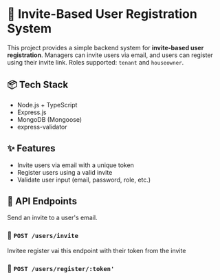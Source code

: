 # 📨 Invite-Based User Registration System

This project provides a simple backend system for **invite-based user registration**. Managers can invite users via email, and users can register using their invite link. Roles supported: `tenant` and `houseowner`.

## 📦 Tech Stack

- Node.js + TypeScript
- Express.js
- MongoDB (Mongoose)
- express-validator

## ✨ Features

- Invite users via email with a unique token
- Register users using a valid invite
- Validate user input (email, password, role, etc.)



## 📂 API Endpoints
Send an invite to a user's email.
### 🔹 `POST /users/invite`

Invitee register vai this endpoint with their token from the invite
### 🔹 `POST /users/register/:token'`


